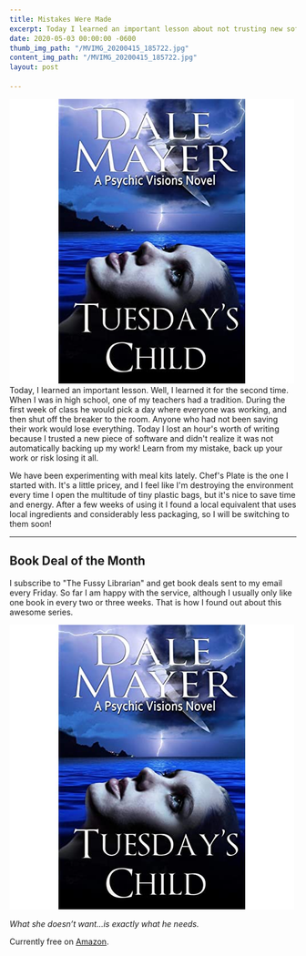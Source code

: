 ```yaml
---
title: Mistakes Were Made
excerpt: Today I learned an important lesson about not trusting new software.
date: 2020-05-03 00:00:00 -0600
thumb_img_path: "/MVIMG_20200415_185722.jpg"
content_img_path: "/MVIMG_20200415_185722.jpg"
layout: post

---
```

![](/uploads/61VbLxp9fsL._SR500,500_.jpg)Today, I learned an important lesson. Well, I learned it for the second time. When I was in high school, one of my teachers had a tradition. During the first week of class he would pick a day where everyone was working, and then shut off the breaker to the room. Anyone who had not been saving their work would lose everything. Today I lost an hour's worth of writing because I trusted a new piece of software and didn't realize it was not automatically backing up my work! Learn from my mistake, back up your work or risk losing it all.

We have been experimenting with meal kits lately. Chef's Plate is the one I started with. It's a little pricey, and I feel like I'm destroying the environment every time I open the multitude of tiny plastic bags, but it's nice to save time and energy. After a few weeks of using it I found a local equivalent that uses local ingredients and considerably less packaging, so I will be switching to them soon!

***

## Book Deal of the Month

I subscribe to "The Fussy Librarian" and get book deals sent to my email every Friday. So far I am happy with the service, although I usually only like one book in every two or three weeks. That is how I found out about this awesome series.

![](/uploads/61VbLxp9fsL._SR500,500_.jpg)

_What she doesn’t want...is exactly what he needs._

Currently free on [Amazon](https://www.amazon.ca/dp/B0056I5M22/ref=cm_sw_r_sms_apa_i_bN0REbA914RAS).